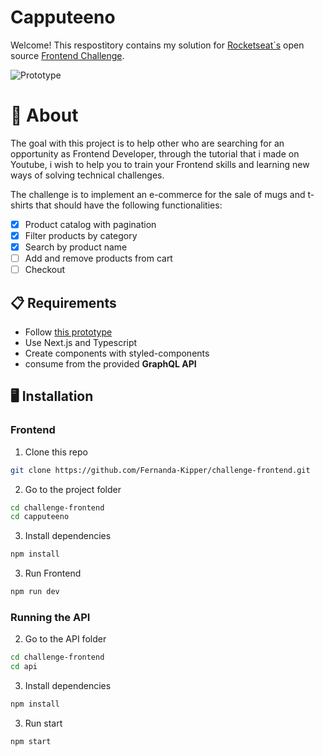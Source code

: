 # Capputeeno

Welcome! This respostitory contains my solution for [Rocketseat´s](https://www.rocketseat.com.br/ignite?utm_source=influencer&utm_medium=publipost&utm_campaign=lead&utm_term=ignite&utm_content=lead-ignite-publipost-organic-cupom_KIPPERDEV-none-none-none-none-redes_kipperdev&referral=kipperdev&coupon=KIPPERDEV@IGNITE) open source [Frontend Challenge](https://github.com/Rocketseat/frontend-challenge).

![Prototype](./.github/prototype.png)

# 🧠 About

The goal with this project is to help other who are searching for an opportunity as Frontend Developer, through the tutorial that i made on Youtube, i wish to help you to train your Frontend skills and learning new ways of solving technical challenges.

The challenge is to implement an e-commerce for the sale of mugs and t-shirts that should have the following functionalities:

- [x] Product catalog with pagination
- [x] Filter products by category
- [x] Search by product name
- [ ] Add and remove products from cart
- [ ] Checkout

## 📋 Requirements

- Follow [this prototype](https://www.figma.com/file/rET9F2CeUEJdiVN7JRu993/E-commerce---capputeeno?node-id=680%3A6449)
- Use Next.js and Typescript
- Create components with styled-components
- consume from the provided **GraphQL API**

## 🖥️ Installation

### Frontend

1. Clone this repo
```bash
git clone https://github.com/Fernanda-Kipper/challenge-frontend.git
```

2. Go to the project folder
```bash
cd challenge-frontend
cd capputeeno
```

3. Install dependencies
```bash
npm install
```

3. Run Frontend
```bash
npm run dev
```

### Running the API


2. Go to the API folder

```bash
cd challenge-frontend
cd api
```

3. Install dependencies
```bash
npm install
```

3. Run start
```bash
npm start
```



